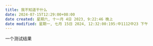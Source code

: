 ```yaml
---
title: 我不知道干什么
date: 2024-07-15T12:29:00+08:00
date created: 星期六, 十一月 4日 2023, 9:22:46 晚上
date modified: 星期一, 七月 15日 2024, 12:32:00:195:中1112中23 下午
---
```



一个测试结果




